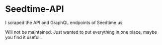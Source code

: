 # Seedtime-API
I scraped the API and GraphQL endpoints of Seedtime.us

Will not be maintained. Just wanted to put everything in one place, maybe you find it usefull.